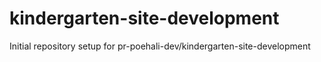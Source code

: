 # kindergarten-site-development

Initial repository setup for pr-poehali-dev/kindergarten-site-development